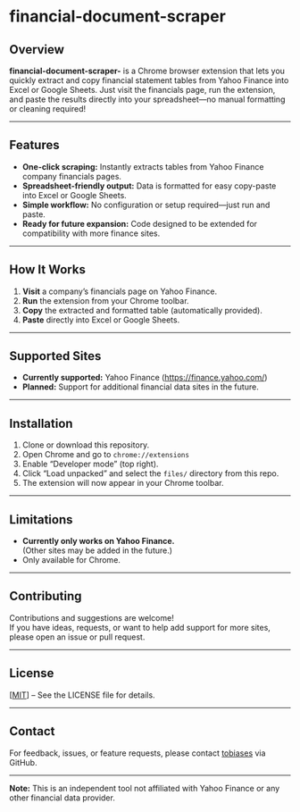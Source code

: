# financial-document-scraper

## Overview

**financial-document-scraper-** is a Chrome browser extension that lets you quickly extract and copy financial statement tables from Yahoo Finance into Excel or Google Sheets. Just visit the financials page, run the extension, and paste the results directly into your spreadsheet—no manual formatting or cleaning required!

---

## Features

- **One-click scraping:** Instantly extracts tables from Yahoo Finance company financials pages.
- **Spreadsheet-friendly output:** Data is formatted for easy copy-paste into Excel or Google Sheets.
- **Simple workflow:** No configuration or setup required—just run and paste.
- **Ready for future expansion:** Code designed to be extended for compatibility with more finance sites.

---

## How It Works

1. **Visit** a company’s financials page on Yahoo Finance.
2. **Run** the extension from your Chrome toolbar.
3. **Copy** the extracted and formatted table (automatically provided).
4. **Paste** directly into Excel or Google Sheets.

---

## Supported Sites

- **Currently supported:** Yahoo Finance (https://finance.yahoo.com/)
- **Planned:** Support for additional financial data sites in the future.

---

## Installation

1. Clone or download this repository.
2. Open Chrome and go to `chrome://extensions`
3. Enable “Developer mode” (top right).
4. Click “Load unpacked” and select the `files/` directory from this repo.
5. The extension will now appear in your Chrome toolbar.

---

## Limitations

- **Currently only works on Yahoo Finance.**  
  (Other sites may be added in the future.)
- Only available for Chrome.

---

## Contributing

Contributions and suggestions are welcome!  
If you have ideas, requests, or want to help add support for more sites, please open an issue or pull request.

---

## License

[[MIT]([LICENSE](https://github.com/tobiases/financial-document-scraper/blob/main/LICENSE.txt))] – See the LICENSE file for details.

---

## Contact

For feedback, issues, or feature requests, please contact [tobiases](https://github.com/tobiases) via GitHub.

---

**Note:** This is an independent tool not affiliated with Yahoo Finance or any other financial data provider.
